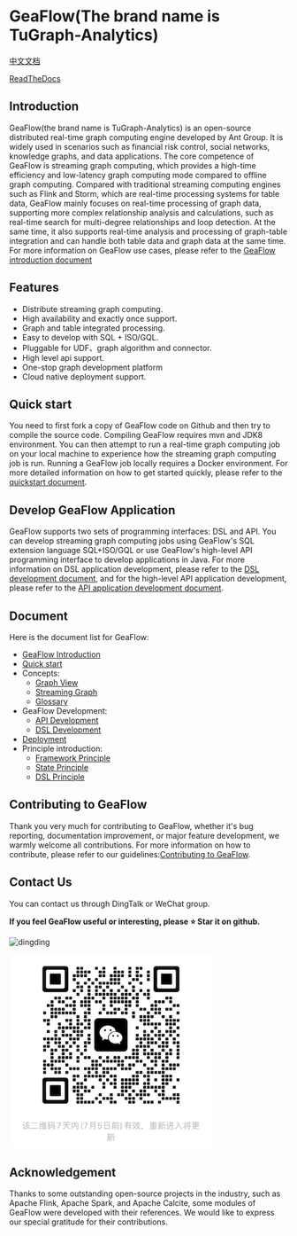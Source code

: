 # GeaFlow(The brand name is TuGraph-Analytics)

[中文文档](README_cn.md) 

[ReadTheDocs](https://tugraph-analytics.readthedocs.io/en/latest/docs-cn/introduction/)
<!--intro-start-->
## Introduction
GeaFlow(the brand name is TuGraph-Analytics) is an open-source distributed real-time graph computing engine 
developed by Ant Group. It is widely used in scenarios such as financial risk control, social networks, knowledge 
graphs, and data applications. The core competence of GeaFlow is streaming graph computing, which provides a 
high-time efficiency and low-latency graph computing mode compared to offline graph computing. Compared with 
traditional streaming computing engines such as Flink and Storm, which are real-time processing systems for table 
data, GeaFlow mainly focuses on real-time processing of graph data, supporting more complex relationship analysis 
and calculations, such as real-time search for multi-degree relationships and loop detection. At the same time, it 
also supports real-time analysis and processing of graph-table integration and can handle both table data and graph 
data at the same time. For more information on GeaFlow use cases, please refer to the [GeaFlow introduction document](docs/docs-en/introduction.md)

## Features

* Distribute streaming graph computing.
* High availability and exactly once support.
* Graph and table integrated processing.
* Easy to develop with SQL + ISO/GQL.
* Pluggable for UDF、graph algorithm and connector.
* High level api support.
* One-stop graph development platform
* Cloud native deployment support.

## Quick start
You need to first fork a copy of GeaFlow code on Github and then try to compile the source code. Compiling GeaFlow 
requires mvn and JDK8 environment. You can then attempt to run a real-time graph computing job on your local machine 
to experience how the streaming graph computing job is run. Running a GeaFlow job locally requires a Docker 
environment. For more detailed information on how to get started quickly, please refer to the [quickstart document](docs/docs-en/quick_start.md).

## Develop GeaFlow Application
GeaFlow supports two sets of programming interfaces: DSL and API. You can develop streaming graph computing jobs 
using GeaFlow's SQL extension language SQL+ISO/GQL or use GeaFlow's high-level API programming interface to develop 
applications in Java. For more information on DSL application development, please refer to the [DSL development 
document](docs/docs-en/application-development/dsl/overview.md), and for the high-level API application development, please refer to the [API application development document](docs/docs-en/application-development/api/overview.md).

## Document

Here is the document list for GeaFlow:

- [GeaFlow Introduction](docs/docs-en/introduction.md)
- [Quick start](docs/docs-en/quick_start.md)
- Concepts:
    - [Graph View](docs/docs-en/concepts/graph_view.md)
    - [Streaming Graph](docs/docs-en/concepts/stream_graph.md)
    - [Glossary](docs/docs-en/concepts/glossary.md)
- GeaFlow Development:
    - [API Development](docs/docs-en/application-development/api/guid.md)
    - [DSL Development](docs/docs-en/application-development/dsl/overview.md)
- [Deployment](docs/docs-en/deploy/install_guide.md)
- Principle introduction:
    - [Framework Principle](docs/docs-en/principle/framework_principle.md)
    - [State Principle](docs/docs-en/principle/state_principle.md)
    - [DSL Principle](docs/docs-en/principle/dsl_principle.md)

## Contributing to GeaFlow
Thank you very much for contributing to GeaFlow, whether it's bug reporting, documentation improvement, or major 
feature development, we warmly welcome all contributions. For more information on how to contribute, please refer to 
our guidelines:[Contributing to GeaFlow](docs/docs-en/contribution.md).

## Contact Us
You can contact us through DingTalk or WeChat group.

**If you feel GeaFlow useful or interesting, please ⭐️ Star it on github.**

![dingding](docs/static/img/dingding.png)

![wechat](docs/static/img/wechat.png)
## Acknowledgement
Thanks to some outstanding open-source projects in the industry, such as Apache Flink, Apache Spark, and Apache Calcite, some modules of GeaFlow were developed with their references. We would like to express our special gratitude for their contributions.
<!--intro-end-->